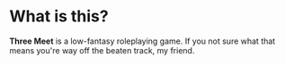 # What is this?

**Three Meet** is a low-fantasy roleplaying game. If you not sure what that means you're way off the beaten track, my friend.


